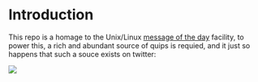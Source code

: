 # Introduction

This repo is a homage to the Unix/Linux [message of the day](https://en.wikipedia.org/wiki/Motd_(Unix)) facility, to power this, a rich and abundant source of quips is requied, and it just so happens that such a souce exists on twitter:

<img style="float: left; margin: 0px 15px 15px 0px;" src="https://github.com/chrisadkin/qotd/blob/main/images/Capture.PNG?raw=true">

